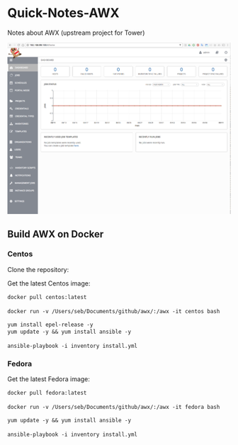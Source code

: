 # Quick-Notes-AWX

Notes about AWX (upstream project for Tower)

![First Login](/AWX_first_login.png)

## Build AWX on Docker

### Centos

Clone the repository:

Get the latest Centos image:
```
docker pull centos:latest

docker run -v /Users/seb/Documents/github/awx/:/awx -it centos bash
```

```
yum install epel-release -y
yum update -y && yum install ansible -y

ansible-playbook -i inventory install.yml
```

### Fedora

Get the latest Fedora image:
```
docker pull fedora:latest

docker run -v /Users/seb/Documents/github/awx/:/awx -it fedora bash
```



```
yum update -y && yum install ansible -y

ansible-playbook -i inventory install.yml
```
